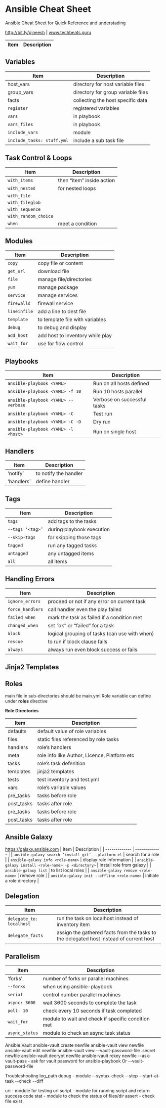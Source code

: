 # Ansible Cheat Sheet
Ansible Cheat Sheet for Quick Reference and understading

http://bit.ly/gineesh  |  www.techbeats.guru 

| Item  | Description |
| ------------- | ------------- |

## Variables
| Item  | Description |
| ------------- | ------------- |
| host_vars  | directory for host variable files  |
| group_vars | directory for group variable files |
| facts | collecting the host specific data |
| `register` | registered variables |
| `vars` | in playbook |
| `vars_files` | in playbook |
| `include_vars` | module |
| `include_tasks: stuff.yml` | include a sub task file |

## Task Control & Loops
| Item  | Description |
| ------------- | ------------- |
| `with_items` | then “item” inside action |
| `with_nested` | for nested loops
| `with_file` | |
| `with_fileglob` | |  
| `with_sequence` | |
| `with_random_choice` | |
| `when` | meet a condition |


## Modules
| Item  | Description |
| ------------- | ------------- |
| `copy`  | copy file or content |
| `get_url`  | download file |
| `file`  | manage file/directories |
| `yum`  | manage package |
| `service`  | manage services |
| `firewalld`  | firewall service |
| `lineinfile`  | add a line to dest file |
| `template`  | to template file with variables |
| `debug` | to debug and display |
| `add_host` | add host to inventory while play |
| `wait_for` | use for flow control  |

## Playbooks
| Item  | Description |
| ------------- | ------------- |
| `ansible-playbook <YAML>` | Run on all hosts defined |
| `ansible-playbook <YAML> -f 10` | Run 10 hosts parallel |
| `ansible-playbook <YAML> --verbose` | Verbose on successful tasks |
| `ansible-playbook <YAML> -C` | Test run |
| `ansible-playbook <YAML> -C -D` | Dry run |
| `ansible-playbook <YAML> -l <host>` | Run on single host |


## Handlers
| Item  | Description |
| ------------- | ------------- |
| 'notify` | to notify the handler |
| 'handlers` | define handler |


## Tags
| Item  | Description |
| ------------- | ------------- |
| `tags` | add tags to the tasks |
| `--tags ‘<tag>’` | during playbook execution |
| `--skip-tags` | for skipping those tags |
| `tagged` | run any tagged tasks |
| `untagged` |any untagged items |
| `all` | all items |


## Handling Errors
| Item  | Description |
| ------------- | ------------- |
| `ignore_errors` | proceed or not if any error on current task |
| `force_handlers` | call handler even the play failed |
| `failed_when` | mark the task as failed if a condition met |
| `changed_when` | set  “ok” or “failed” for a task |
| `block` | logical grouping of tasks (can use with when) |
| `rescue` | to run if block clause fails |
| `always` | always run even block success or fails |

## Jinja2 Templates
<To be added with examples>

## Roles
main file in sub-directories should be main.yml
Role variable can define under **roles** directive

**Role Directories**

| Item  | Description |
| ------------- | ------------- |
| defaults | default value of role variables |
| files | static files referenced by role tasks |
| handlers | role’s handlers |
| meta | role info like Author, Licence, Platform etc |
| tasks | role’s task defenition |
| templates | jinja2 templates |
| tests | test inventory and test.yml |
| vars | role’s variable values |
| pre_tasks | tasks before role |
| post_tasks | tasks after role |
| pre_tasks | tasks before role |
| post_tasks | tasks after role |

## Ansible Galaxy
https://galaxy.ansible.com
| Item  | Description |
| ------------- | ------------- |
| `ansible-galaxy search ‘install git’ --platform el` | search for a role |
| `ansible-galaxy info <role-name>` | display role information |
| `ansible-galaxy install <role-name> -p <directory>` | install role from galaxy |
| `ansible-galaxy list` | to list local roles |
| `ansible-galaxy remove <role-name>` | remove role |
| `ansible-galaxy init --offline <role-name>` | initiate a role directory |

## Delegation
| Item  | Description |
| ------------- | ------------- |
| `delegate_to: localhost` | run the task on localhost instead of inventory item |
| `delegate_facts` | assign the gathered facts from the tasks to the delegated host instead of current host |

## Parallelism
| Item  | Description |
| ------------- | ------------- |
| 'forks' | number of forks or parallel machines|
| `--forks` | when using ansible-playbook |
| `serial` | control number parallel machines |
| `async: 3600` | wait 3600 seconds to complete the task |
| `poll: 10` | check every 10 seconds if task completed |
| `wait_for` |module to wait and check  if specific condition met |
| `async_status` | module to check an async task status |


Ansible Vault
ansible-vault create newfile
ansible-vault view newfile
ansible-vault edit newfile
ansible-vault view --vault-password-file .secret newfile
ansible-vault decrypt newfile
ansible-vault rekey newfile
--ask-vault-pass - ask for vault password for ansible-playbook
Or
--vault-password-file <secret-password-file>


Troubleshooting
log_path 
debug - module
--syntax-check
--step
--start-at-task
--check
--diff

uri - module for testing url
script - module for running script and return success code
stat - module to check the status of files/dir
assert - check file exist
